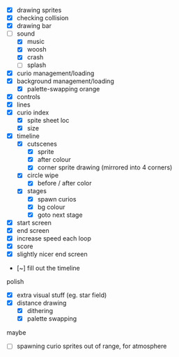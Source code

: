 * [x] drawing sprites
* [x] checking collision
* [x] drawing bar
* [ ] sound
	* [x] music
	* [x] woosh
	* [x] crash
	* [ ] splash
* [x] curio management/loading
* [x] background management/loading
	* [x] palette-swapping orange
* [x] controls
* [x] lines
* [x] curio index
	* [x] spite sheet loc
	* [x] size
* [x] timeline
	* [x] cutscenes
		* [x] sprite
		* [x] after colour
		* [x] corner sprite drawing (mirrored into 4 corners)
	* [x] circle wipe
		* [x] before / after color
	* [x] stages
		* [x] spawn curios
		* [x] bg colour
		* [x] goto next stage
* [x] start screen
* [x] end screen
* [x] increase speed each loop
* [x] score
* [x] slightly nicer end screen
* [~] fill out the timeline

polish

* [x] extra visual stuff (eg. star field)
* [x] distance drawing
	* [x] dithering
	* [x] palette swapping

maybe

* [ ] spawning curio sprites out of range, for atmosphere